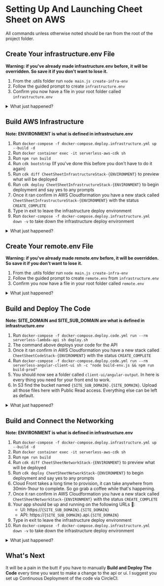 # Setting Up And Launching Cheet Sheet on AWS
All commands unless otherwise noted should be ran from the root of the project folder.

## Create Your infrastructure.env File

**Warning: if you've already made infrastructure.env before, it will be overridden. So save it if you don't want to lose it.**

1. From the .utils folder run `node main.js create-infra-env`
2. Follow the guided prompt to create `infrastructure.env`
3. Confirm you now have a file in your root folder called `infrastructure.env`

<details><summary>What just happened?</summary>
<p styles="margin-left:15px">
    The first thing we need to do is provision infrastructure for the app. This includes things like S3 Buckets, Cognito Userpools and lambda roles. We do this through docker compose. The file called `infrastructure.env`, is what properly configures how to build the infrastructure. <i>If you want to learn more about what each configuration is, read the ENVIRONMENT variable glossary.</i>
</p>
</details>

## Build AWS Infrastructure

**Note: ENVIRONMENT is what is defined in infrastructure.env**

1. Run `docker-compose -f docker-compose.deploy.infrastructure.yml up --build -d`
1. Run `docker container exec -it serverless-aws-cdk sh`
1. Run `npm run build`
1. Run `cdk bootstrap` (If you've done this before you don't have to do it again)
1. Run `cdk diff CheetSheetInfrastructureStack-{ENVIRONMENT}` to preview what will be deployed
1. Run `cdk deploy CheetSheetInfrastructureStack-{ENVIRONMENT}` to begin deployment and say yes to any prompts
1. Once it ran confirm in AWS Cloudformation you have a new stack called `CheetSheetInfrastructureStack-{ENVIRONMENT}` with the status `CREATE_COMPLETE`
1. Type in exit to leave the infrastructure deploy environment
1. Run `docker-compose -f docker-compose.deploy.infrastructure.yml down -v` to take down the infrastructure deploy environment

<details><summary>What just happened?</summary>
<p>

</p>
</details>

## Create Your remote.env File

**Warning: if you've already made remote.env before, it will be overridden. So save it if you don't want to lose it.**

1. From the .utils folder run `node main.js create-infra-env`
1. Follow the guided prompt to create `remote.env` from `infrastructure.env`
1. Confirm you now have a file in your root folder called `remote.env`

<details><summary>What just happened?</summary>
<p>
    To be written
</p>
</details>

## Build and Deploy The Code

**Note: SITE_DOMAIN and SITE_SUB_DOMAIN are what is defined in infrastructure.env**

1. Run `docker-compose -f docker-compose.deploy.code.yml run --rm serverless-lambda-api sh deploy.sh`
1. The command above deploys your code for the API
1. Once it ran confirm in AWS Cloudformation you have a new stack called `CheetSheetCodeStack-{ENVIRONMENT}` with the status `CREATE_COMPLETE`
1. Run `docker-compose -f docker-compose.deploy.code.yml run --rm serverless-angular-client-ui sh -c "node build-env.js && npm run build-prod"`
1. You should now see a folder called `client-ui/angular-output`. In here is every thing you need for your front end to work.
1. In S3 find the bucket named `{SITE_SUB_DOMAIN}.{SITE_DOMAIN}`. Upload all those files here with Public Read access. Everything else can be left as default.

<details><summary>What just happened?</summary>
<p>
    To be written
</p>
</details>

## Build and Connect the Networking

**Note: ENVIRONMENT is what is defined in infrastructure.env**

1. Run `docker-compose -f docker-compose.deploy.infrastructure.yml up --build -d`
1. Run `docker container exec -it serverless-aws-cdk sh`
1. Run `npm run build`
1. Run `cdk diff CheetSheetNetworkStack-{ENVIRONMENT}` to preview what will be deployed
1. Run `cdk deploy CheetSheetNetworkStack-{ENVIRONMENT}` to begin deployment and say yes to any prompts
1. Cloud Front takes a long time to provision, it can take anywhere from 30min-1hour to complete. So go grab a coffee while that's happening.
1. Once it ran confirm in AWS Cloudformation you have a new stack called `CheetSheetNetworkStack-{ENVIRONMENT}` with the status `CREATE_COMPLETE`
1. Your app should be up and running on the following URLs :beers::
    - UI:  https://`{SITE_SUB_DOMAIN}`.`{SITE_DOMAIN}`
    - API: https://`{SITE_SUB_DOMAIN}`.api.`{SITE_DOMAIN}`
1. Type in exit to leave the infrastructure deploy environment
1. Run `docker-compose -f docker-compose.deploy.infrastructure.yml down -v` to take down the infrastructure deploy environment

<details><summary>What just happened?</summary>
<p>
    To be written
</p>
</details>


## What's Next
It will be a pain in the butt if you have to manually **Build and Deploy The Code** every time you want to make a change to the api or ui. I suggest you set up Continuous Deployment of the code via CircleCI.
